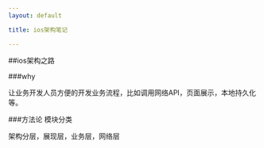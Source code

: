 ```yaml
---
layout: default

title: ios架构笔记

---
```


##ios架构之路

###why

让业务开发人员方便的开发业务流程，比如调用网络API，页面展示，本地持久化等。

###方法论
模块分类

架构分层，展现层，业务层，网络层





